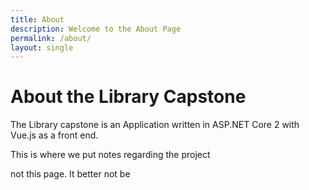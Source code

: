 ```yaml
---
title: About
description: Welcome to the About Page
permalink: /about/
layout: single
---
```


# About the Library Capstone

The Library capstone is an Application written in ASP.NET Core 2 with Vue.js as a front end.

This is where we put notes regarding the project

not this page. It better not be